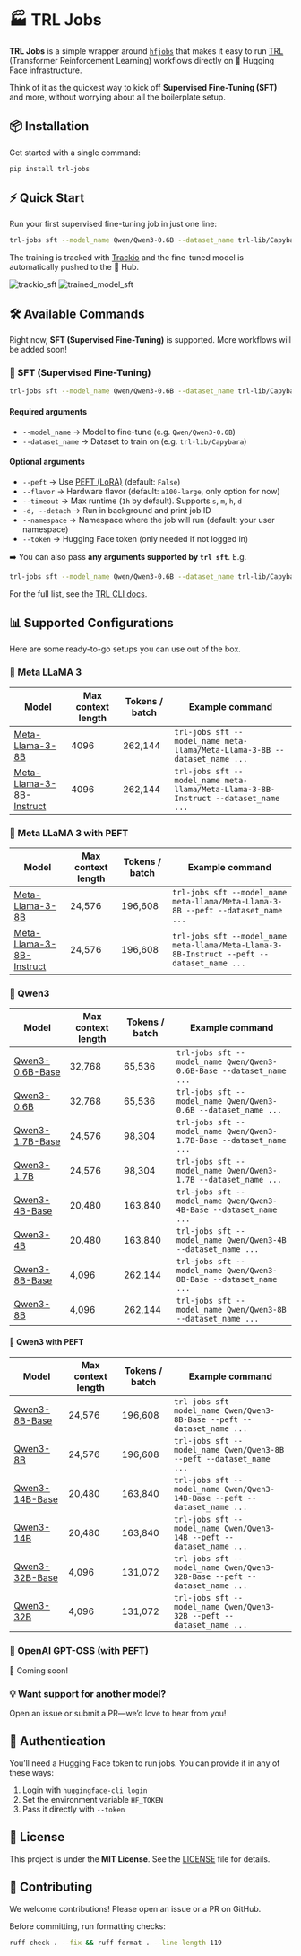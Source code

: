 # 🏭 TRL Jobs

**TRL Jobs** is a simple wrapper around [`hfjobs`](https://huggingface.co/docs/huggingface_hub/guides/jobs) that makes it easy to run [TRL](https://huggingface.co/docs/trl/) (Transformer Reinforcement Learning) workflows directly on 🤗 Hugging Face infrastructure.

Think of it as the quickest way to kick off **Supervised Fine-Tuning (SFT)** and more, without worrying about all the boilerplate setup.

## 📦 Installation

Get started with a single command:

```bash
pip install trl-jobs
```

## ⚡ Quick Start

Run your first supervised fine-tuning job in just one line:

```bash
trl-jobs sft --model_name Qwen/Qwen3-0.6B --dataset_name trl-lib/Capybara
```

The training is tracked with [Trackio](https://huggingface.co/docs/trackio/index) and the fine-tuned model is automatically pushed to the 🤗 Hub.

![trackio_sft](https://huggingface.co/datasets/trl-lib/documentation-images/resolve/main/trackio_sft.gif)
![trained_model_sft](https://huggingface.co/datasets/trl-lib/documentation-images/resolve/main/trained_model_sft.png)

## 🛠 Available Commands

Right now, **SFT (Supervised Fine-Tuning)** is supported. More workflows will be added soon!

### 🔹 SFT (Supervised Fine-Tuning)

```bash
trl-jobs sft --model_name Qwen/Qwen3-0.6B --dataset_name trl-lib/Capybara
```

#### Required arguments

* `--model_name` → Model to fine-tune (e.g. `Qwen/Qwen3-0.6B`)
* `--dataset_name` → Dataset to train on (e.g. `trl-lib/Capybara`)

#### Optional arguments

* `--peft` → Use [PEFT (LoRA)](https://huggingface.co/docs/peft) (default: `False`)
* `--flavor` → Hardware flavor (default: `a100-large`, only option for now)
* `--timeout` → Max runtime (`1h` by default). Supports `s`, `m`, `h`, `d`
* `-d, --detach` → Run in background and print job ID
* `--namespace` → Namespace where the job will run (default: your user namespace)
* `--token` → Hugging Face token (only needed if not logged in)

➡️ You can also pass **any arguments supported by `trl sft`**. E.g.

```bash
trl-jobs sft --model_name Qwen/Qwen3-0.6B --dataset_name trl-lib/Capybara --learning_rate 3e-5
```

For the full list, see the [TRL CLI docs](https://huggingface.co/docs/trl/en/clis).

## 📊 Supported Configurations

Here are some ready-to-go setups you can use out of the box.

### 🦙 Meta LLaMA 3

| Model | Max context length | Tokens / batch | Example command |
| --- | --- | --- | --- |
| [Meta-Llama-3-8B](https://huggingface.co/meta-llama/Meta-Llama-3-8B) | 4096 | 262,144 | ```trl-jobs sft --model_name meta-llama/Meta-Llama-3-8B --dataset_name ...``` |
| [Meta-Llama-3-8B-Instruct](https://huggingface.co/meta-llama/Meta-Llama-3-8B-Instruct) | 4096 | 262,144 | `trl-jobs sft --model_name meta-llama/Meta-Llama-3-8B-Instruct --dataset_name ...` |

### 🦙 Meta LLaMA 3 with PEFT

| Model | Max context length | Tokens / batch | Example command |
| --- | --- | --- | --- |
| [Meta-Llama-3-8B](https://huggingface.co/meta-llama/Meta-Llama-3-8B) | 24,576 | 196,608 | `trl-jobs sft --model_name meta-llama/Meta-Llama-3-8B --peft --dataset_name ...` |
| [Meta-Llama-3-8B-Instruct](https://huggingface.co/meta-llama/Meta-Llama-3-8B-Instruct) | 24,576 | 196,608 | `trl-jobs sft --model_name meta-llama/Meta-Llama-3-8B-Instruct --peft --dataset_name ...` |

### 🐧 Qwen3

| Model | Max context length | Tokens / batch | Example command |
| --- | --- | --- | --- |
| [Qwen3-0.6B-Base](https://huggingface.co/Qwen/Qwen3-0.6B-Base) | 32,768 | 65,536 | `trl-jobs sft --model_name Qwen/Qwen3-0.6B-Base --dataset_name ...` |
| [Qwen3-0.6B](https://huggingface.co/Qwen/Qwen3-0.6B) | 32,768 | 65,536 | `trl-jobs sft --model_name Qwen/Qwen3-0.6B --dataset_name ...` |
| [Qwen3-1.7B-Base](https://huggingface.co/Qwen/Qwen3-1.7B-Base) | 24,576 | 98,304 | `trl-jobs sft --model_name Qwen/Qwen3-1.7B-Base --dataset_name ...` |
| [Qwen3-1.7B](https://huggingface.co/Qwen/Qwen3-1.7B) | 24,576 | 98,304 | `trl-jobs sft --model_name Qwen/Qwen3-1.7B --dataset_name ...` |
| [Qwen3-4B-Base](https://huggingface.co/Qwen/Qwen3-4B-Base) | 20,480 | 163,840 | `trl-jobs sft --model_name Qwen/Qwen3-4B-Base --dataset_name ...` |
| [Qwen3-4B](https://huggingface.co/Qwen/Qwen3-4B) | 20,480 | 163,840 | `trl-jobs sft --model_name Qwen/Qwen3-4B --dataset_name ...` |
| [Qwen3-8B-Base](https://huggingface.co/Qwen/Qwen3-8B-Base) | 4,096 | 262,144 | `trl-jobs sft --model_name Qwen/Qwen3-8B-Base --dataset_name ...` |
| [Qwen3-8B](https://huggingface.co/Qwen/Qwen3-8B) | 4,096 | 262,144 | `trl-jobs sft --model_name Qwen/Qwen3-8B --dataset_name ...` |

#### 🐧 Qwen3 with PEFT

| Model | Max context length | Tokens / batch | Example command |
| --- | --- | --- | --- |
| [Qwen3-8B-Base](https://huggingface.co/Qwen/Qwen3-8B-Base) | 24,576 | 196,608 | `trl-jobs sft --model_name Qwen/Qwen3-8B-Base --peft --dataset_name ...` |
| [Qwen3-8B](https://huggingface.co/Qwen/Qwen3-8B) | 24,576 | 196,608 | `trl-jobs sft --model_name Qwen/Qwen3-8B --peft --dataset_name ...` |
| [Qwen3-14B-Base](https://huggingface.co/Qwen/Qwen3-14B-Base) | 20,480 | 163,840 | `trl-jobs sft --model_name Qwen/Qwen3-14B-Base --peft --dataset_name ...` |
| [Qwen3-14B](https://huggingface.co/Qwen/Qwen3-14B) | 20,480 | 163,840 | `trl-jobs sft --model_name Qwen/Qwen3-14B --peft --dataset_name ...` |
| [Qwen3-32B-Base](https://huggingface.co/Qwen/Qwen3-32B-Base) | 4,096 | 131,072 | `trl-jobs sft --model_name Qwen/Qwen3-32B-Base --peft --dataset_name ...` |
| [Qwen3-32B](https://huggingface.co/Qwen/Qwen3-32B) | 4,096 | 131,072 | `trl-jobs sft --model_name Qwen/Qwen3-32B --peft --dataset_name ...` |

### 🤖 OpenAI GPT-OSS (with PEFT)

🚧 Coming soon!

### 💡 Want support for another model?

Open an issue or submit a PR—we’d love to hear from you!

## 🔑 Authentication

You’ll need a Hugging Face token to run jobs. You can provide it in any of these ways:

1. Login with `huggingface-cli login`
2. Set the environment variable `HF_TOKEN`
3. Pass it directly with `--token`

## 📜 License

This project is under the **MIT License**. See the [LICENSE](./LICENSE) file for details.

## 🤝 Contributing

We welcome contributions!
Please open an issue or a PR on GitHub.

Before committing, run formatting checks:

```bash
ruff check . --fix && ruff format . --line-length 119
```
